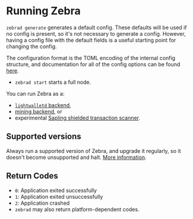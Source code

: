 # Running Zebra

`zebrad generate` generates a default config. These defaults will be used if
no config is present, so it's not necessary to generate a config. However,
having a config file with the default fields is a useful starting point for
changing the config.

The configuration format is the TOML encoding of the internal config
structure, and documentation for all of the config options can be found
[here](https://docs.rs/zebrad/latest/zebrad/config/struct.ZebradConfig.html).

- `zebrad start` starts a full node.

You can run Zebra as a:

- [`lightwalletd` backend](https://zebra.zfnd.org/user/lightwalletd.html),
- [mining backend](https://zebra.zfnd.org/user/mining.html), or
- experimental [Sapling shielded transaction scanner](https://zebra.zfnd.org/user/shielded-scan.html).

## Supported versions

Always run a supported version of Zebra, and upgrade it regularly, so it doesn't become unsupported and halt. [More information](../dev/release-process.md#supported-releases).

## Return Codes

- `0`: Application exited successfully
- `1`: Application exited unsuccessfully
- `2`: Application crashed
- `zebrad` may also return platform-dependent codes.
